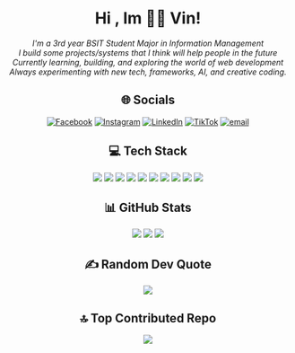 <h1 align="center">Hi , Im 👨‍💻 Vin! </h1>
<div align="center">
  <i>
    I'm a 3rd year BSIT Student Major in Information Management<br>
    I build some projects/systems that I think will help people in the future<br>
    Currently learning, building, and exploring the world of web development<br>
    Always experimenting with new tech, frameworks, AI, and creative coding.
  </i>
</div>


 <h2 align="center">🌐 Socials</h2>                           
<div align="center">

  [![Facebook](https://img.shields.io/badge/Facebook-%231877F2.svg?logo=Facebook&logoColor=white)](https://facebook.com/@vinzzthegreat)
  [![Instagram](https://img.shields.io/badge/Instagram-%23E4405F.svg?logo=Instagram&logoColor=white)](https://instagram.com/@codewithvin__)
  [![LinkedIn](https://img.shields.io/badge/LinkedIn-%230077B5.svg?logo=linkedin&logoColor=white)](https://linkedin.com/in/@codewithvin)
  [![TikTok](https://img.shields.io/badge/TikTok-%23000000.svg?logo=TikTok&logoColor=white)](https://tiktok.com/@@jstvinxyz_)
  [![email](https://img.shields.io/badge/Email-D14836?logo=gmail&logoColor=white)](mailto:vinzelmarano@gmail.com)

</div>


<h2 align="center">💻 Tech Stack</h2>                      
<div align="center">

  <img src="https://img.shields.io/badge/html5-%23E34F26.svg?style=for-the-badge&logo=html5&logoColor=white" />
  <img src="https://img.shields.io/badge/css3-%231572B6.svg?style=for-the-badge&logo=css3&logoColor=white" />
  <img src="https://img.shields.io/badge/javascript-%23323330.svg?style=for-the-badge&logo=javascript&logoColor=%23F7DF1E" />
  <img src="https://img.shields.io/badge/php-%23777BB4.svg?style=for-the-badge&logo=php&logoColor=white" />
  <img src="https://img.shields.io/badge/c++-%2300599C.svg?style=for-the-badge&logo=c%2B%2B&logoColor=white" />
  <img src="https://img.shields.io/badge/mysql-4479A1.svg?style=for-the-badge&logo=mysql&logoColor=white" />
  <img src="https://img.shields.io/badge/laravel-%23FF2D20.svg?style=for-the-badge&logo=laravel&logoColor=white" />
  <img src="https://img.shields.io/badge/git-%23F05033.svg?style=for-the-badge&logo=git&logoColor=white" />
  <img src="https://img.shields.io/badge/github-%23121011.svg?style=for-the-badge&logo=github&logoColor=white" />
  <img src="https://img.shields.io/badge/Portfolio-%23000000.svg?style=for-the-badge&logo=firefox&logoColor=#FF7139" />

</div>

<h2 align="center">📊 GitHub Stats</h2>                                 
<div align="center">

  <img src="https://github-readme-stats.vercel.app/api?username=vintheprogrammer&theme=dark&hide_border=false&include_all_commits=false&count_private=false" />
  <img src="https://nirzak-streak-stats.vercel.app/?user=vintheprogrammer&theme=dark&hide_border=false" />
  <img src="https://github-readme-stats.vercel.app/api/top-langs/?username=vintheprogrammer&theme=dark&hide_border=false&include_all_commits=false&count_private=false&layout=compact" />

</div>

<h2 align="center">✍️ Random Dev Quote</h2>
<div align="center">
  <img src="https://quotes-github-readme.vercel.app/api?type=horizontal&theme=gruvbox">
</div>

<h2 align="center">🔝 Top Contributed Repo   </h2>
<div align="center">
 <img src="https://github-contributor-stats.vercel.app/api?username=vintheprogrammer&limit=5&theme=dark&combine_all_yearly_contributions=true" />
</div>
